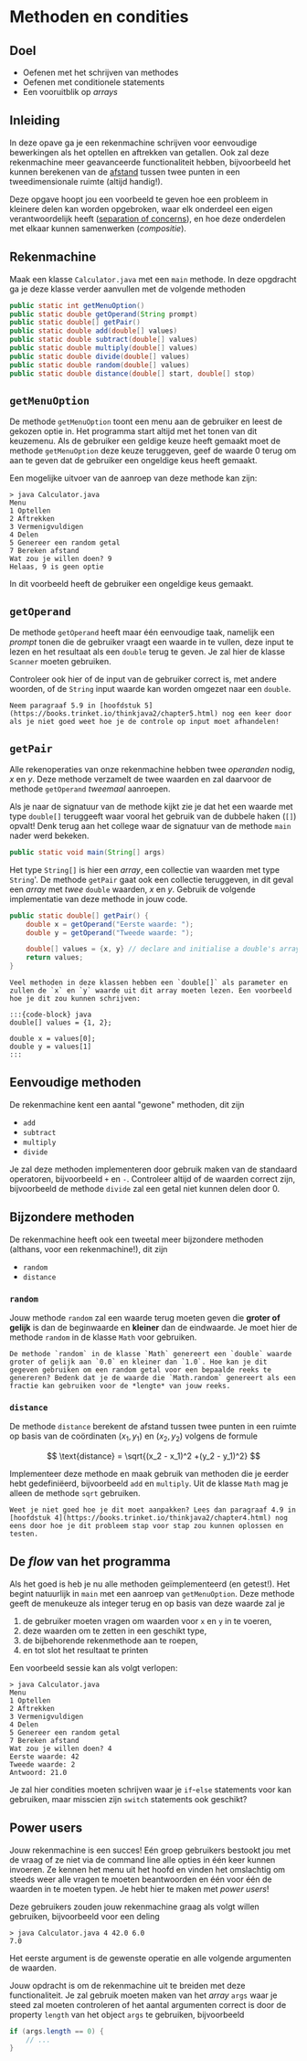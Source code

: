# Methoden en condities

## Doel

-   Oefenen met het schrijven van methodes
-   Oefenen met conditionele statements
-   Een vooruitblik op *arrays*

## Inleiding

In deze opave ga je een rekenmachine schrijven voor eenvoudige bewerkingen als het optellen en aftrekken van getallen. Ook zal deze rekenmachine meer geavanceerde functionaliteit hebben, bijvoorbeeld het kunnen berekenen van de [afstand](https://nl.wikipedia.org/wiki/Afstand) tussen twee punten in een tweedimensionale ruimte (altijd handig!).

Deze opgave hoopt jou een voorbeeld te geven hoe een probleem in kleinere delen kan worden opgebroken, waar elk onderdeel een eigen verantwoordelijk heeft ([separation of concerns](https://en.wikipedia.org/wiki/Separation_of_concerns)), en hoe deze onderdelen met elkaar kunnen samenwerken (*compositie*).

## Rekenmachine

Maak een klasse `Calculator.java` met een `main` methode. In deze opgdracht ga je deze klasse verder aanvullen met de volgende methoden

```java
public static int getMenuOption()
public static double getOperand(String prompt)
public static double[] getPair()
public static double add(double[] values)
public static double subtract(double[] values)
public static double multiply(double[] values)
public static double divide(double[] values)
public static double random(double[] values)
public static double distance(double[] start, double[] stop)
```

## `getMenuOption`

De methode `getMenuOption` toont een menu aan de gebruiker en leest de gekozen optie in. Het programma start altijd met het tonen van dit keuzemenu. Als de gebruiker een geldige keuze heeft gemaakt moet de methode `getMenuOption` deze keuze teruggeven, geef de waarde 0 terug om aan te geven dat de gebruiker een ongeldige keus heeft gemaakt.

Een mogelijke uitvoer van de aanroep van deze methode kan zijn:

```console
> java Calculator.java
Menu
1 Optellen
2 Aftrekken
3 Vermenigvuldigen
4 Delen
5 Genereer een random getal
7 Bereken afstand
Wat zou je willen doen? 9
Helaas, 9 is geen optie
```

In dit voorbeeld heeft de gebruiker een ongeldige keus gemaakt.

## `getOperand`

De methode `getOperand` heeft maar één eenvoudige taak, namelijk een *prompt* tonen die de gebruiker vraagt een waarde in te vullen, deze input te lezen en het resultaat als een `double` terug te geven. Je zal hier de klasse `Scanner` moeten gebruiken.

Controleer ook hier of de input van de gebruiker correct is, met andere woorden, of de `String` input waarde kan worden omgezet naar een `double`.

```{tip}
Neem paragraaf 5.9 in [hoofdstuk 5](https://books.trinket.io/thinkjava2/chapter5.html) nog een keer door als je niet goed weet hoe je de controle op input moet afhandelen!
```

## `getPair`

Alle rekenoperaties van onze rekenmachine hebben twee *operanden* nodig, *x* en *y*. Deze methode verzamelt de twee waarden en zal daarvoor de methode `getOperand` *tweemaal* aanroepen.

Als je naar de signatuur van de methode kijkt zie je dat het een waarde met type `double[]` teruggeeft waar vooral het gebruik van de dubbele haken (`[]`) opvalt! Denk terug aan het college waar de signatuur van de methode `main` nader werd bekeken.

```java
public static void main(String[] args)
```

Het type `String[]` is hier een *array*, een collectie van waarden met type `String`'. De methode `getPair` gaat ook een collectie teruggeven, in dit geval een *array* met *twee* `double` waarden, *x* en *y*. Gebruik de volgende implementatie van deze methode in jouw code.

```java
public static double[] getPair() {
    double x = getOperand("Eerste waarde: ");
    double y = getOperand("Tweede waarde: ");

    double[] values = {x, y} // declare and initialise a double's array
    return values;
}
```

```{tip}
Veel methoden in deze klassen hebben een `double[]` als parameter en zullen de `x` en `y` waarde uit dit array moeten lezen. Een voorbeeld hoe je dit zou kunnen schrijven:

:::{code-block} java
double[] values = {1, 2};

double x = values[0];
double y = values[1]
:::
```

## Eenvoudige methoden

De rekenmachine kent een aantal "gewone" methoden, dit zijn

-   `add`
-   `subtract`
-   `multiply`
-   `divide`

Je zal deze methoden implementeren door gebruik maken van de standaard operatoren, bijvoorbeeld `+` en `-`. Controleer altijd of de waarden correct zijn, bijvoorbeeld de methode `divide` zal een getal niet kunnen delen door 0.

## Bijzondere methoden

De rekenmachine heeft ook een tweetal meer bijzondere methoden (althans, voor een rekenmachine!), dit zijn

-   `random`
-   `distance`

### `random`

Jouw methode `random` zal een waarde terug moeten geven die **groter of gelijk** is dan de beginwaarde en **kleiner** dan de eindwaarde. Je moet hier de methode `random` in de klasse `Math` voor gebruiken.

```{tip}
De methode `random` in de klasse `Math` genereert een `double` waarde groter of gelijk aan `0.0` en kleiner dan `1.0`. Hoe kan je dit gegeven gebruiken om een random getal voor een bepaalde reeks te genereren? Bedenk dat je de waarde die `Math.random` genereert als een fractie kan gebruiken voor de *lengte* van jouw reeks.
```

### `distance`

De methode `distance` berekent de afstand tussen twee punten in een ruimte op basis van de coördinaten $(x_1, y_1)$ en $(x_2, y_2)$ volgens de formule

$$
\text{distance} = \sqrt{(x_2 - x_1)^2 +(y_2 - y_1)^2}
$$

Implementeer deze methode en maak gebruik van methoden die je eerder hebt gedefiniëerd, bijvoorbeeld `add` en `multiply`. Uit de klasse `Math` mag je alleen de methode `sqrt` gebruiken.

```{note}
Weet je niet goed hoe je dit moet aanpakken? Lees dan paragraaf 4.9 in [hoofdstuk 4](https://books.trinket.io/thinkjava2/chapter4.html) nog eens door hoe je dit probleem stap voor stap zou kunnen oplossen en testen.
```

## De *flow* van het programma

Als het goed is heb je nu alle methoden geïmplementeerd (en getest!). Het begint natuurlijk in `main` met een aanroep van `getMenuOption`. Deze methode geeft de menukeuze als integer terug en op basis van deze waarde zal je

1.  de gebruiker moeten vragen om waarden voor `x` en `y` in te voeren,
2.  deze waarden om te zetten in een geschikt type,
3.  de bijbehorende rekenmethode aan te roepen,
4.  en tot slot het resultaat te printen

Een voorbeeld sessie kan als volgt verlopen:

```console
> java Calculator.java
Menu
1 Optellen
2 Aftrekken
3 Vermenigvuldigen
4 Delen
5 Genereer een random getal
7 Bereken afstand
Wat zou je willen doen? 4
Eerste waarde: 42
Tweede waarde: 2
Antwoord: 21.0
```

Je zal hier condities moeten schrijven waar je `if`-`else` statements voor kan gebruiken, maar misscien zijn `switch` statements ook geschikt?

## Power users

Jouw rekenmachine is een succes! Eén groep gebruikers bestookt jou met de vraag of ze niet via de command line alle opties in één keer kunnen invoeren. Ze kennen het menu uit het hoofd en vinden het omslachtig om steeds weer alle vragen te moeten beantwoorden en één voor één de waarden in te moeten typen. Je hebt hier te maken met *power users*!

Deze gebruikers zouden jouw rekenmachine graag als volgt willen gebruiken, bijvoorbeeld voor een deling

```console
> java Calculator.java 4 42.0 6.0
7.0
```
Het eerste argument is de gewenste operatie en alle volgende argumenten de waarden.

Jouw opdracht is om de rekenmachine uit te breiden met deze functionaliteit. Je zal gebruik moeten maken van het *array* `args` waar je steed zal moeten controleren of het aantal argumenten correct is door de property `length` van het object `args` te gebruiken, bijvoorbeeld

```java
if (args.length == 0) {
    // ...
}
```
